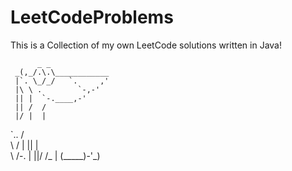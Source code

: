 # LeetCodeProblems
This is a Collection of my own LeetCode solutions written in Java!

          _ _
     _(,_/.\.\____________
     |`. \_/_/   `.     ,'
     |\ \ .        `-,-'
     || |  `-.____,-'
     || /  /
     |/ |  |
`..     /   \
  \\   /    |
  ||  |      \
   \\ /-.    |
   ||/  /_   |
   \(_____)-'_)